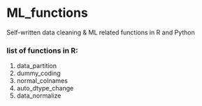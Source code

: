 # ML_functions
Self-written data cleaning &amp; ML related functions in R and Python

### list of functions in R:

1. data_partition
2. dummy_coding
3. normal_colnames
4. auto_dtype_change
5. data_normalize
